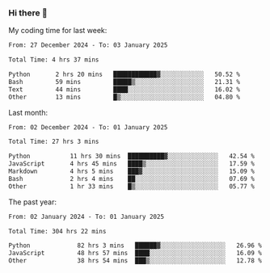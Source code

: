 ### Hi there 👋

My coding time for last week:

<!--START_SECTION:week-->

```txt
From: 27 December 2024 - To: 03 January 2025

Total Time: 4 hrs 37 mins

Python       2 hrs 20 mins   ████████████▓░░░░░░░░░░░░   50.52 %
Bash         59 mins         █████▒░░░░░░░░░░░░░░░░░░░   21.31 %
Text         44 mins         ████░░░░░░░░░░░░░░░░░░░░░   16.02 %
Other        13 mins         █▒░░░░░░░░░░░░░░░░░░░░░░░   04.80 %
```

<!--END_SECTION:week-->

Last month:

<!--START_SECTION:month-->

```txt
From: 02 December 2024 - To: 01 January 2025

Total Time: 27 hrs 3 mins

Python           11 hrs 30 mins  ██████████▓░░░░░░░░░░░░░░   42.54 %
JavaScript       4 hrs 45 mins   ████▒░░░░░░░░░░░░░░░░░░░░   17.59 %
Markdown         4 hrs 5 mins    ███▓░░░░░░░░░░░░░░░░░░░░░   15.09 %
Bash             2 hrs 4 mins    ██░░░░░░░░░░░░░░░░░░░░░░░   07.69 %
Other            1 hr 33 mins    █▒░░░░░░░░░░░░░░░░░░░░░░░   05.77 %
```

<!--END_SECTION:month-->

The past year:

<!--START_SECTION:year-->

```txt
From: 02 January 2024 - To: 01 January 2025

Total Time: 304 hrs 22 mins

Python             82 hrs 3 mins   ██████▓░░░░░░░░░░░░░░░░░░   26.96 %
JavaScript         48 hrs 57 mins  ████░░░░░░░░░░░░░░░░░░░░░   16.09 %
Other              38 hrs 54 mins  ███▒░░░░░░░░░░░░░░░░░░░░░   12.78 %
```

<!--END_SECTION:year-->

